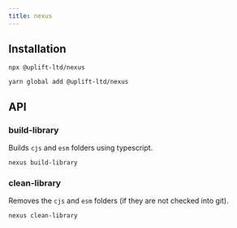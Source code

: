 ```yaml
---
title: nexus
---
```


## Installation

    npx @uplift-ltd/nexus

    yarn global add @uplift-ltd/nexus

## API

### build-library

Builds `cjs` and `esm` folders using typescript.

```
nexus build-library
```

### clean-library

Removes the `cjs` and `esm` folders (if they are not checked into git).

```
nexus clean-library
```
